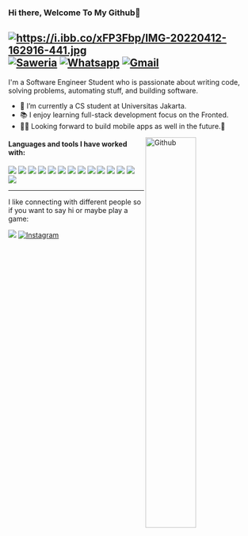 ### Hi there, Welcome To My Github👋
<a href="https://i.ibb.co/xFP3Fbp/IMG-20220412-162916-441.jpg"><img src="https://i.ibb.co/xFP3Fbp/IMG-20220412-162916-441.jpg" alt="https://i.ibb.co/xFP3Fbp/IMG-20220412-162916-441.jpg" border="0"></a>
[![Saweria](	https://img.shields.io/badge/Saweria-F16061?style=for-the-badge&logo=ko-fi&logoColor=white)](https://saweria.co/donate/bogorcodersteam)
[![Whatsapp](https://img.shields.io/badge/Whatsapp-%808080.svg?&style=flat-square&logo=Whatsapp&logoColor=white)](https://wa.me/6283869780790)
[![Gmail](https://img.shields.io/badge/Gmail-D14836?style=for-the-badge&logo=gmail&logoColor=white)](mailto:admin@bogorcodersteam.my.id)
-----
I'm a Software Engineer Student who is passionate about writing code, solving problems, automating stuff, and building software.

- 🔭 I’m currently a CS student at Universitas Jakarta.
- 📚 I enjoy learning full-stack development focus on the Fronted.
- 👨‍🎓 Looking forward to build mobile apps as well in the future.📱
<img width="45%" align="right" alt="Github" src="https://user-images.githubusercontent.com/99103722/154147514-fae0175c-29a8-4971-bab1-689ac746e5e3.gif" />

#### Languages and tools I have worked with:
![](https://img.shields.io/badge/TypeScript-007ACC?style=for-the-badge&logo=typescript&logoColor=white)
![](https://img.shields.io/badge/React-20232A?style=for-the-badge&logo=react&logoColor=61DAFB)
![](https://img.shields.io/badge/Tailwind_CSS-38B2AC?style=for-the-badge&logo=tailwind-css&logoColor=white)
![](https://img.shields.io/badge/JavaScript-F7DF1E?style=for-the-badge&logo=javascript&logoColor=black)
![](https://img.shields.io/badge/HTML5-E34F26?style=for-the-badge&logo=html5&logoColor=white)
![](https://imgC.shields.io/badge/-Git-black?style=flat-square&logo=git)
![](https://img.shields.io/badge/CSS3-1572B6?style=for-the-badge&logo=css3&logoColor=white)
![](https://img.shields.io/badge/Netlify-00C7B7?style=for-the-badge&logo=netlify&logoColor=white)
![](https://img.shields.io/badge/Node.js-43853D?style=for-the-badge&logo=node.js&logoColor=white)
![](https://img.shields.io/badge/Python-14354C?style=for-the-badge&logo=python&logoColor=white)
![](	https://img.shields.io/badge/.NET-5C2D91?style=for-the-badge&logo=.net&logoColor=white)
![](https://img.shields.io/badge/-Windows-black?style=flat-square&logo=windows)
![](https://img.shields.io/badge/-SQLite3-black?style=flat-square&logo=sqlite)
![](https://img.shields.io/badge/Ubuntu-E95420?style=for-the-badge&logo=ubuntu&logoColor=white)

-----
I like connecting with different people so if you want to say hi or maybe play a game: 

![](https://img.shields.io/badge/Xbox-107C10?style=for-the-badge&logo=xbox&logoColor=white)
[![Instagram](https://img.shields.io/badge/Instagram-E4405F?style=for-the-badge&logo=instagram&logoColor=white)](https://www.instagram.com/bogorcodersteam)
